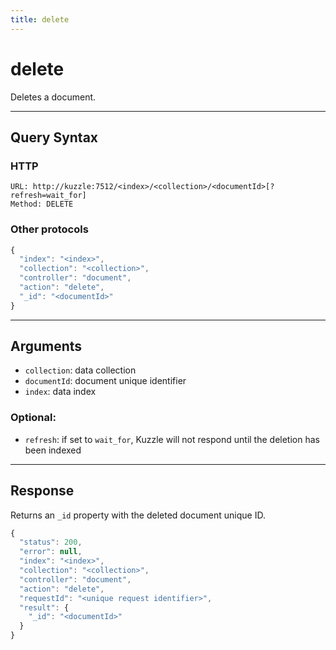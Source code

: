 ```yaml
---
title: delete
---
```


# delete

<SinceBadge version="1.0.0" />

Deletes a document.

---

## Query Syntax

### HTTP

```http
URL: http://kuzzle:7512/<index>/<collection>/<documentId>[?refresh=wait_for]
Method: DELETE
```

### Other protocols

```js
{
  "index": "<index>",
  "collection": "<collection>",
  "controller": "document",
  "action": "delete",
  "_id": "<documentId>"
}
```

---

## Arguments

- `collection`: data collection
- `documentId`: document unique identifier
- `index`: data index

### Optional:

- `refresh`: if set to `wait_for`, Kuzzle will not respond until the deletion has been indexed

---

## Response

Returns an `_id` property with the deleted document unique ID.

```javascript
{
  "status": 200,
  "error": null,
  "index": "<index>",
  "collection": "<collection>",
  "controller": "document",
  "action": "delete",
  "requestId": "<unique request identifier>",
  "result": {
    "_id": "<documentId>"
  }
}
```
